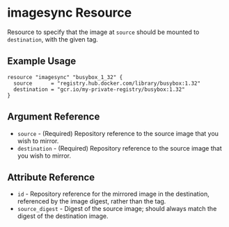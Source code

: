 # imagesync Resource

Resource to specify that the image at `source` should be mounted to `destination`, with the given tag.

## Example Usage

```hcl
resource "imagesync" "busybox_1_32" {
  source      = "registry.hub.docker.com/library/busybox:1.32"
  destination = "gcr.io/my-private-registry/busybox:1.32"
}
```

## Argument Reference

* `source` - (Required) Repository reference to the source image that you wish to mirror.
* `destination` - (Required) Repository reference to the source image that you wish to mirror.

## Attribute Reference

* `id` - Repository reference for the mirrored image in the destination, referenced by the image digest, rather than the tag.
* `source_digest` - Digest of the source image; should always match the digest of the destination image.